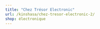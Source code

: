```yaml
---
title: "Chez Trésor Electronic"
url: /kinshasa/chez-tresor-electronic-2/
shop: électronique
---
```

